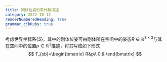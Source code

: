 ```yaml
---
title: 刚体位姿的李代数描述
category: 2022-10-13
renderNumberedHeading: true
grammar_cjkRuby: true
---
```

考虑世界坐标系$\{S\}$，其中的刚体位姿可由刚体所在空间中的姿态$R\in\mathbb{R}^{3\times3}$与其在空间中的位置$p\in\mathbb{R}^3$描述，将其写成如下形式
$$
T_{sb}=\begin{bmatrix}
R&p\\
0,&
\end{bmatrix}
$$